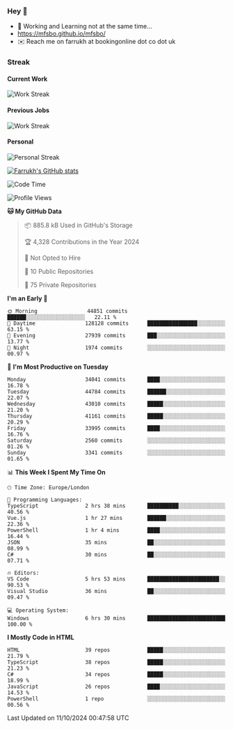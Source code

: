 ### Hey 👋

- 🏃 Working and Learning not at the same time...
- https://mfsbo.github.io/mfsbo/
- ✉️ Reach me on farrukh at bookingonline dot co dot uk

### Streak
#### Current Work
![Work Streak](https://streak-stats.demolab.com/?user=mfsbo)
#### Previous Jobs
![Work Streak](https://streak-stats.demolab.com/?user=farrukhcw)
#### Personal
![Personal Streak](https://streak-stats.demolab.com/?user=farrukhsubhani)

[![Farrukh's GitHub stats](https://github-readme-stats.vercel.app/api?username=mfsbo&hide=stars&count_private=true)](https://github.com/mfsbo/)

<!--START_SECTION:waka-->
![Code Time](http://img.shields.io/badge/Code%20Time-758%20hrs%2029%20mins-blue)

![Profile Views](http://img.shields.io/badge/Profile%20Views-0-blue)

**🐱 My GitHub Data** 

> 📦 885.8 kB Used in GitHub's Storage 
 > 
> 🏆 4,328 Contributions in the Year 2024
 > 
> 🚫 Not Opted to Hire
 > 
> 📜 10 Public Repositories 
 > 
> 🔑 75 Private Repositories 
 > 
**I'm an Early 🐤** 

```text
🌞 Morning                44851 commits       ██████░░░░░░░░░░░░░░░░░░░   22.11 % 
🌆 Daytime                128128 commits      ████████████████░░░░░░░░░   63.15 % 
🌃 Evening                27939 commits       ███░░░░░░░░░░░░░░░░░░░░░░   13.77 % 
🌙 Night                  1974 commits        ░░░░░░░░░░░░░░░░░░░░░░░░░   00.97 % 
```
📅 **I'm Most Productive on Tuesday** 

```text
Monday                   34041 commits       ████░░░░░░░░░░░░░░░░░░░░░   16.78 % 
Tuesday                  44784 commits       ██████░░░░░░░░░░░░░░░░░░░   22.07 % 
Wednesday                43010 commits       █████░░░░░░░░░░░░░░░░░░░░   21.20 % 
Thursday                 41161 commits       █████░░░░░░░░░░░░░░░░░░░░   20.29 % 
Friday                   33995 commits       ████░░░░░░░░░░░░░░░░░░░░░   16.76 % 
Saturday                 2560 commits        ░░░░░░░░░░░░░░░░░░░░░░░░░   01.26 % 
Sunday                   3341 commits        ░░░░░░░░░░░░░░░░░░░░░░░░░   01.65 % 
```


📊 **This Week I Spent My Time On** 

```text
🕑︎ Time Zone: Europe/London

💬 Programming Languages: 
TypeScript               2 hrs 38 mins       ██████████░░░░░░░░░░░░░░░   40.56 % 
Vue.js                   1 hr 27 mins        ██████░░░░░░░░░░░░░░░░░░░   22.36 % 
PowerShell               1 hr 4 mins         ████░░░░░░░░░░░░░░░░░░░░░   16.44 % 
JSON                     35 mins             ██░░░░░░░░░░░░░░░░░░░░░░░   08.99 % 
C#                       30 mins             ██░░░░░░░░░░░░░░░░░░░░░░░   07.71 % 

🔥 Editors: 
VS Code                  5 hrs 53 mins       ███████████████████████░░   90.53 % 
Visual Studio            36 mins             ██░░░░░░░░░░░░░░░░░░░░░░░   09.47 % 

💻 Operating System: 
Windows                  6 hrs 30 mins       █████████████████████████   100.00 % 
```

**I Mostly Code in HTML** 

```text
HTML                     39 repos            █████░░░░░░░░░░░░░░░░░░░░   21.79 % 
TypeScript               38 repos            █████░░░░░░░░░░░░░░░░░░░░   21.23 % 
C#                       34 repos            █████░░░░░░░░░░░░░░░░░░░░   18.99 % 
JavaScript               26 repos            ████░░░░░░░░░░░░░░░░░░░░░   14.53 % 
PowerShell               1 repo              ░░░░░░░░░░░░░░░░░░░░░░░░░   00.56 % 
```




 Last Updated on 11/10/2024 00:47:58 UTC
<!--END_SECTION:waka-->
<!--
**mfsbo/mfsbo** is a ✨ _special_ ✨ repository because its `README.md` (this file) appears on your GitHub profile.

Here are some ideas to get you started:

- 🔭 I’m currently working on ...
- 🌱 I’m currently learning ...
- 👯 I’m looking to collaborate on ...
- 🤔 I’m looking for help with ...
- 💬 Ask me about ...
- 📫 How to reach me: ...
- 😄 Pronouns: ...
- ⚡ Fun fact: ...
-->
